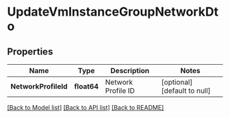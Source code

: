 # UpdateVmInstanceGroupNetworkDto

## Properties
Name | Type | Description | Notes
------------ | ------------- | ------------- | -------------
**NetworkProfileId** | **float64** | Network Profile ID | [optional] [default to null]

[[Back to Model list]](../README.md#documentation-for-models) [[Back to API list]](../README.md#documentation-for-api-endpoints) [[Back to README]](../README.md)

